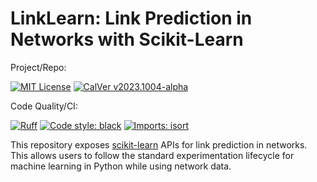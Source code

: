 # LinkLearn: Link Prediction in Networks with Scikit-Learn 

Project/Repo:

[![MIT License][img_license]][url_license]
[![CalVer v2023.1004-alpha][img_version]][url_version]

Code Quality/CI:

[![Ruff][img_ruff]][url_ruff]
[![Code style: black][img_black]][url_black]
[![Imports: isort][img_isort]][url_isort]

[img_license]: https://img.shields.io/badge/License-MIT-blue.svg
[url_license]: https://github.com/mbarkhau/bumpver/blob/master/LICENSE

[img_version]: https://img.shields.io/static/v1.svg?label=CalVer&message=v2023.1004-alpha&color=blue
[url_version]: https://pypi.org/project/bumpver/

[img_black]: https://img.shields.io/badge/code%20style-black-000000.svg
[url_black]: https://github.com/psf/black

[img_isort]: https://img.shields.io/badge/%20imports-isort-%231674b1?style=flat&labelColor=ef8336
[url_isort]: https://pycqa.github.io/isort/

[img_ruff]: https://img.shields.io/endpoint?url=https://raw.githubusercontent.com/astral-sh/ruff/main/assets/badge/v2.json
[url_ruff]: https://github.com/astral-sh/ruff

This repository exposes [scikit-learn][url_sklearn] APIs for link prediction in networks. This allows users to follow the standard experimentation lifecycle for machine learning in Python while using network data.

[url_sklearn]: https://scikit-learn.org/